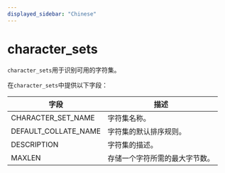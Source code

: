 ```yaml
---
displayed_sidebar: "Chinese"
---
```


# character_sets

`character_sets`用于识别可用的字符集。

在`character_sets`中提供以下字段：

| **字段**              | **描述**                                                      |
| -------------------- | ------------------------------------------------------------ |
| CHARACTER_SET_NAME   | 字符集名称。                                                  |
| DEFAULT_COLLATE_NAME | 字符集的默认排序规则。                                         |
| DESCRIPTION          | 字符集的描述。                                                 |
| MAXLEN               | 存储一个字符所需的最大字节数。                                 |